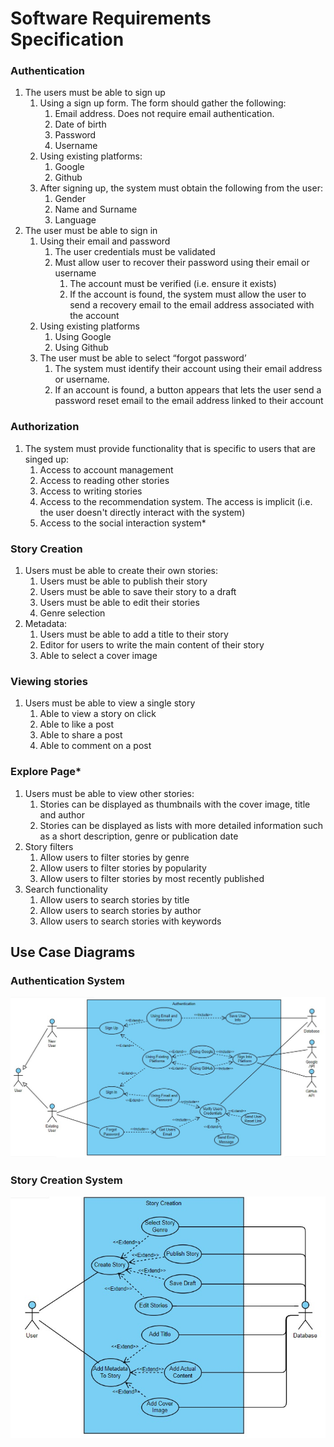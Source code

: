 # Software Requirements Specification

### Authentication

<ol className="srs-bullets">
  <li>The users must be able to sign up  
    <ol className="srs-bullets">
      <li>Using a sign up form. The form should gather the following:
        <ol className="srs-bullets">
          <li>Email address. Does not require email authentication.</li>
          <li>Date of birth</li>
          <li>Password</li>
          <li>Username</li>
        </ol>
       </li>
      <li>Using existing platforms:
        <ol className="srs-bullets">
          <li>Google</li>
          <li>Github</li>
        </ol>
      </li>
      <li> After signing up, the system must obtain the following from the user:
        <ol className="srs-bullets">
          <li>Gender</li>
          <li>Name and Surname</li>
          <li>Language</li>
        </ol>
      </li>
    </ol>
  </li>
  <li>The user must be able to sign in
    <ol className="srs-bullets">
      <li>Using their email and password
        <ol className="srs-bullets">
          <li>The user credentials must be validated</li>
          <li>Must allow user to recover their password using their email or username
            <ol className="srs-bullets">
              <li>The account must be verified (i.e. ensure it exists)</li>
              <li>If the account is found, the system must allow the user to send a recovery email to the email address associated with the account</li>
            </ol>
          </li>
        </ol>
      </li>
      <li>Using existing platforms
        <ol className="srs-bullets">
          <li>Using Google</li>
          <li>Using Github</li>
        </ol>
      </li>
      <li>The user must be able to select “forgot password’
        <ol className="srs-bullets">
          <li>The system must identify their account using their email address or username.</li>
          <li>If an account is found, a button appears that lets the user send a password reset email to the email address linked to their account</li>
        </ol>
      </li>
    </ol>
  </li>
</ol>

### Authorization

<ol className="srs-bullets">
  <li>The system must provide functionality that is specific to users that are singed up:
    <ol className="srs-bullets">
      <li>Access to account management</li>
      <li>Access to reading other stories</li>
      <li>Access to writing stories</li>
      <li>Access to the recommendation system. The access is implicit (i.e. the user doesn't directly interact with the system)</li>
      <li>Access to the social interaction system*</li>
    </ol>
  </li>
</ol>

### Story Creation

<ol className="srs-bullets">
  <li>Users must be able to create their own stories:
    <ol className='srs-bullets'>
      <li>Users must be able to publish their story</li>
      <li>Users must be able to save their story to a draft</li>
      <li>Users must be able to edit their stories</li>
      <li>Genre selection</li>
    </ol>
  </li>
  <li>Metadata:
    <ol className='srs-bullets'>
      <li>Users must be able to add a title to their story</li>
      <li>Editor for users to write the main content of their story</li>
      <li>Able to select a cover image</li>
    </ol>
  </li>
</ol>

### Viewing stories

<ol className="srs-bullets">
  <li>Users must be able to view a single story
    <ol className='srs-bullets'>
      <li>Able to view a story on click</li>
      <li>Able to like a post</li>
      <li>Able to share a post</li>
      <li>Able to comment on a post</li>
    </ol>
  </li>
</ol>

### Explore Page*

<ol className="srs-bullets">
  <li>Users must be able to view other stories:
    <ol className='srs-bullets'>
      <li>Stories can be displayed as thumbnails with the cover image, title and author</li>
      <li>Stories can be displayed as lists with more detailed information such as a short description, genre or publication date</li>
    </ol>
  </li>
  <li>Story filters
    <ol className='srs-bullets'>
      <li>Allow users to filter stories by genre</li>
      <li>Allow users to filter stories by popularity</li>
      <li>Allow users to filter stories by most recently published</li>
    </ol>
  </li>
  <li>Search functionality
    <ol className='srs-bullets'>
      <li>Allow users to search stories by title</li>
      <li>Allow users to search stories by author</li>
      <li>Allow users to search stories with keywords</li>
    </ol>
  </li>
</ol>



## Use Case Diagrams

### Authentication System

![Authentication System](./images/AuthenticationUseCase.jpg)

### Story Creation System

![Story Creation System](./images/StoryCreationUseCase.jpg)

<!-- ### View Story System

![View Story System](./images/ViewStoryUseCase.jpg) -->
